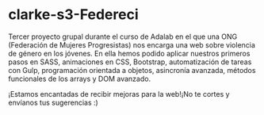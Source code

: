 # clarke-s3-Federeci
Tercer proyecto grupal durante el curso de Adalab en el que una ONG (Federación de Mujeres Progresistas) nos encarga una web sobre violencia de género en los jóvenes. En ella hemos podido aplicar nuestros primeros pasos en SASS, animaciones en CSS, Bootstrap, automatización de tareas con Gulp, programación orientada a objetos, asincronía avanzada, métodos funcionales de los arrays y DOM avanzado.

¡Estamos encantadas de recibir mejoras para la web!¡No te cortes y envíanos tus sugerencias :)
